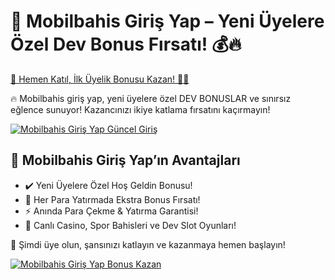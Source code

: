 <h1>🎯 Mobilbahis Giriş Yap – Yeni Üyelere Özel Dev Bonus Fırsatı! 💰🔥</h1>

   <a href="https://cutt.ly/8rykitGs" title="Mobilbahis Giriş Yap Güncel Giriş">
        🚀 Hemen Katıl, İlk Üyelik Bonusu Kazan! 🎰💎
    </a>
    <p>🔥 Mobilbahis giriş yap, yeni üyelere özel DEV BONUSLAR ve sınırsız eğlence sunuyor! Kazancınızı ikiye katlama fırsatını kaçırmayın!</p>

  <a href="https://cutt.ly/8rykitGs" title="Mobilbahis Giriş Yap Güncel Giriş">
        <img src="https://i.ibb.co/xSQ1Ktxq/photo-2025-03-07-16-48-21.jpg" alt="Mobilbahis Giriş Yap Güncel Giriş" class="bonus-img">
    </a>

   <h2>💎 Mobilbahis Giriş Yap’ın Avantajları</h2>
    <ul>
        <li>✔️ Yeni Üyelere Özel Hoş Geldin Bonusu!</li>
        <li>🎁 Her Para Yatırmada Ekstra Bonus Fırsatı!</li>
        <li>⚡️ Anında Para Çekme & Yatırma Garantisi!</li>
        <li>🎲 Canlı Casino, Spor Bahisleri ve Dev Slot Oyunları!</li>
    </ul>

   <p>💎 Şimdi üye olun, şansınızı katlayın ve kazanmaya hemen başlayın!</p>
    <a href="https://cutt.ly/8rykitGs" title="Mobilbahis Giriş Yap Bonus Kazan">
        <img src="https://i.ibb.co/jkKttdZZ/photo-2025-03-07-16-48-27.jpg" alt="Mobilbahis Giriş Yap Bonus Kazan" class="bonus-img">
    </a>
